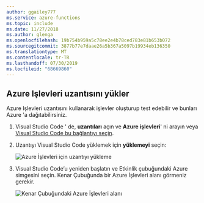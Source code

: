 ```yaml
---
author: ggailey777
ms.service: azure-functions
ms.topic: include
ms.date: 11/27/2018
ms.author: glenga
ms.openlocfilehash: 19b754b959a5c78ee2e4b78ced783e81b653b072
ms.sourcegitcommit: 3877b77e7daae26a5b367a5097b19934eb136350
ms.translationtype: MT
ms.contentlocale: tr-TR
ms.lasthandoff: 07/30/2019
ms.locfileid: "68669860"
---
```

## <a name="install-the-azure-functions-extension"></a>Azure Işlevleri uzantısını yükler

Azure Işlevleri uzantısını kullanarak işlevler oluşturup test edebilir ve bunları Azure 'a dağıtabilirsiniz.

1. Visual Studio Code ' de, **uzantıları** açın ve **Azure işlevleri**' ni arayın veya [Visual Studio Code bu bağlantıyı seçin](vscode:extension/ms-azuretools.vscode-azurefunctions).

1. Uzantıyı Visual Studio Code yüklemek için **yüklemeyi** seçin:

    ![Azure İşlevleri için uzantıyı yükleme](./media/functions-install-vs-code-extension/vscode-install-extension.png)

1. Visual Studio Code’u yeniden başlatın ve Etkinlik çubuğundaki Azure simgesini seçin. Kenar Çubuğunda bir Azure İşlevleri alanı görmeniz gerekir.

    ![Kenar Çubuğundaki Azure İşlevleri alanı](./media/functions-install-vs-code-extension/azure-functions-window-vscode.png)